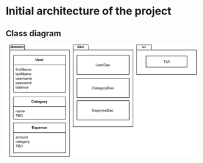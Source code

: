 # Initial architecture of the project  
## Class diagram  
<img src=https://github.com/mmatila/ot-harjoitustyo/blob/master/documentation/images/classDiagram.png/>
